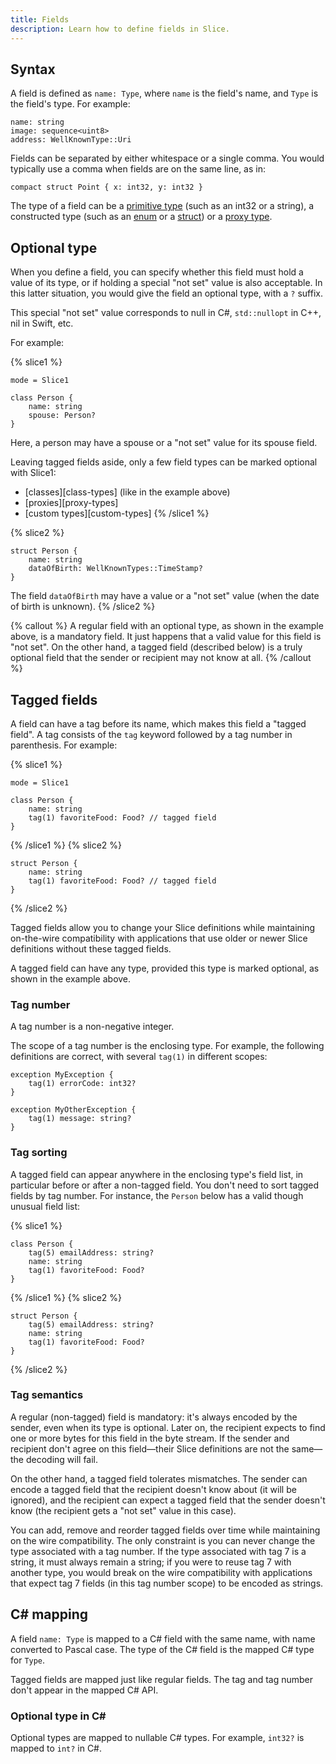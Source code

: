 ```yaml
---
title: Fields
description: Learn how to define fields in Slice.
---
```


## Syntax

A field is defined as `name: Type`, where `name` is the field's name, and `Type` is the field's type. For example:

```slice
name: string
image: sequence<uint8>
address: WellKnownType::Uri
```

Fields can be separated by either whitespace or a single comma. You would typically use a comma when fields are on the
same line, as in:

```slice
compact struct Point { x: int32, y: int32 }
```

The type of a field can be a [primitive type](primitive-types) (such as an int32 or a string), a constructed type (such as an
[enum](enum-types) or a [struct](struct-types)) or a [proxy type](proxy-types).

## Optional type

When you define a field, you can specify whether this field must hold a value of its type, or if holding a special "not
set" value is also acceptable. In this latter situation, you would give the field an optional type, with a `?` suffix.

This special "not set" value corresponds to null in C#, `std::nullopt` in C++, nil in Swift, etc.

For example:

{% slice1 %}
```slice
mode = Slice1

class Person {
    name: string
    spouse: Person?
}
```

Here, a person may have a spouse or a "not set" value for its spouse field.

Leaving tagged fields aside, only a few field types can be marked optional with Slice1:
 - [classes][class-types] (like in the example above)
 - [proxies][proxy-types]
 - [custom types][custom-types]
{% /slice1 %}

{% slice2 %}
```slice
struct Person {
    name: string
    dataOfBirth: WellKnownTypes::TimeStamp?
}
```

The field `dataOfBirth` may have a value or a "not set" value (when the date of birth is unknown).
{% /slice2 %}

{% callout %}
A regular field with an optional type, as shown in the example above, is a mandatory field. It just happens that a valid
value for this field is "not set". On the other hand, a tagged field (described below) is a truly optional field that
the sender or recipient may not know at all.
{% /callout %}

## Tagged fields

A field can have a tag before its name, which makes this field a "tagged field". A tag consists of the `tag` keyword
followed by a tag number in parenthesis. For example:

{% slice1 %}
```slice
mode = Slice1

class Person {
    name: string
    tag(1) favoriteFood: Food? // tagged field
}
```
{% /slice1 %}
{% slice2 %}
```slice
struct Person {
    name: string
    tag(1) favoriteFood: Food? // tagged field
}
```
{% /slice2 %}

Tagged fields allow you to change your Slice definitions while maintaining on-the-wire compatibility with applications
that use older or newer Slice definitions without these tagged fields.

A tagged field can have any type, provided this type is marked optional, as shown in the example above.

### Tag number

A tag number is a non-negative integer.

The scope of a tag number is the enclosing type. For example, the following definitions are correct, with several
`tag(1)` in different scopes:

```slice
exception MyException {
    tag(1) errorCode: int32?
}

exception MyOtherException {
    tag(1) message: string?
}
```

### Tag sorting

A tagged field can appear anywhere in the enclosing type's field list, in particular before or after a non-tagged field.
You don't need to sort tagged fields by tag number. For instance, the `Person` below has a valid though unusual field
list:

{% slice1 %}
```slice
class Person {
    tag(5) emailAddress: string?
    name: string
    tag(1) favoriteFood: Food?
}
```
{% /slice1 %}
{% slice2 %}
```slice
struct Person {
    tag(5) emailAddress: string?
    name: string
    tag(1) favoriteFood: Food?
}
```
{% /slice2 %}

### Tag semantics

A regular (non-tagged) field is mandatory: it's always encoded by the sender, even when its type is optional. Later on,
the recipient expects to find one or more bytes for this field in the byte stream. If the sender and recipient don't
agree on this field—their Slice definitions are not the same—the decoding will fail.

On the other hand, a tagged field tolerates mismatches. The sender can encode a tagged field that the recipient doesn't
know about (it will be ignored), and the recipient can expect a tagged field that the sender doesn't know (the recipient
gets a "not set" value in this case).

You can add, remove and reorder tagged fields over time while maintaining on the wire compatibility. The only constraint
is you can never change the type associated with a tag number. If the type associated with tag 7 is a string, it must
always remain a string; if you were to reuse tag 7 with another type, you would break on the wire compatibility with
applications that expect tag 7 fields (in this tag number scope) to be encoded as strings.

## C# mapping

A field `name: Type` is mapped to a C# field with the same name, with name converted to Pascal case. The type of the C#
field is the mapped C# type for `Type`.

Tagged fields are mapped just like regular fields. The tag and tag number don't appear in the mapped C# API.

### Optional type in C#

Optional types are mapped to nullable C# types. For example, `int32?` is mapped to `int?` in C#.
